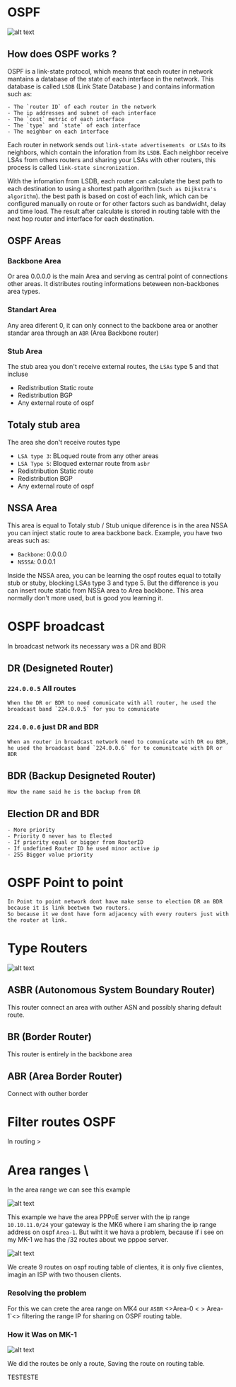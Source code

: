 
# OSPF

![alt text](ospf-img.png)

## How does OSPF works ? 
OSPF is a link-state protocol, which means that each router in network mantains a database of the state of each interface in the network.
This database is called `LSDB` (Link State Database ) and contains information such as: 

    - The `router ID` of each router in the network
    - The ip addresses and subnet of each interface
    - The `cost` metric of each interface
    - The `type` and `state` of each interface
    - The neighbor on each interface


Each router in network sends out `link-state advertisements ` or `LSAs` to its neighbors, which contain the inforation from its `LSDB`.
Each neighbor receive LSAs from others routers and sharing your LSAs with other routers, this process is called `link-state sincronization`.

With the infomation from LSDB, each router can calculate the best path to each destination to using a shortest path algorithm (`Such as Dijkstra's algorithm`). the best path is based on cost of each link, which can be configured manually on route or for other factors such as bandwidht, delay and time load. The result after calculate is stored in routing table with the next hop router and interface for each destination.

## OSPF Areas

### Backbone Area
Or area 0.0.0.0 is the main Area and serving as central point of connections other areas. It distributes routing informations beteween non-backbones area types.

### Standart Area
Any area diferent 0, it can only connect to the backbone area or another standar area through an `ABR` (Area Backbone router)

### Stub Area
The stub area you don't receive external routes, the `LSAs` type 5 and that incluse
- Redistribution Static route
- Redistribution BGP
- Any external route of ospf

## Totaly stub area 
The area she don't receive routes type 
- `LSA type 3`:  BLoqued route from any other areas 
- `LSA Type 5`:  Bloqued externar route from `asbr`
- Redistribution Static route
- Redistribution BGP
- Any external route of ospf 

## NSSA Area
This area is equal to Totaly stub / Stub unique diference is in the area NSSA you can inject static route to area backbone back.
Example, you have two areas such as:
- `Backbone`: 0.0.0.0
- `NSSSA`: 0.0.0.1

Inside the NSSA area, you can be learning the ospf routes equal to totally stub or stuby, blocking LSAs type 3 and type 5. But the difference is you can insert route static from NSSA area to Area backbone. This area normally don't more used, but is good you learning it. 


# OSPF broadcast
In broadcast network its necessary was a DR and BDR

## DR (Designeted Router) 
### `224.0.0.5` All routes 
    When the DR or BDR to need comunicate with all router, he used the broadcast band `224.0.0.5` for you to comunicate 

### `224.0.0.6` just DR and BDR
    When an router in broadcast network need to comunicate with DR ou BDR, he used the broadcast band `224.0.0.6` for to comunitcate with DR or BDR



## BDR (Backup Designeted Router)
    How the name said he is the backup from DR

## Election DR and BDR
    - More priority 
    - Priority 0 never has to Elected
    - If priority equal or bigger from RouterID
    - If undefined Router ID he used minor active ip 
    - 255 Bigger value priority 


# OSPF Point to point
    In Point to point network dont have make sense to election DR an BDR because it is link beetwen two routers.
    So because it we dont have form adjacency with every routers just with the router at link.


# Type Routers
![alt text](type-routers.png)

## ASBR (Autonomous System Boundary Router)
This router connect an area with outher ASN and possibly sharing default route. 

## BR (Border Router)
This router is entirely in the backbone area

## ABR (Area Border Router)
Connect with outher border




# Filter routes OSPF

In routing > 




# Area ranges \

In the area range we can see this example

![alt text](pppoe-server.png)

This example we have the area  PPPoE server with the ip range  `10.10.11.0/24`  your gateway is the MK6 where i am sharing the ip range address on ospf `Area-1`. But wiht it we hava a problem, because if i see on my MK-1 we has the /32 routes about we pppoe server. 

![alt text](problem-pppoe-server.png)

We create 9 routes on ospf routing table of clientes, it is only  five clientes, imagin an ISP with two thousen clients. 

### Resolving the problem

For this we can crete the area range on MK4 our `ASBR` <>Area-0 < > Area-1`<>  filtering the range IP for sharing on OSPF routing table. 


### How it Was on MK-1  

![alt text](pppoe-problem-resolved.png)

We did the routes be only a route, Saving the route on routing table.

TESTESTE


















 